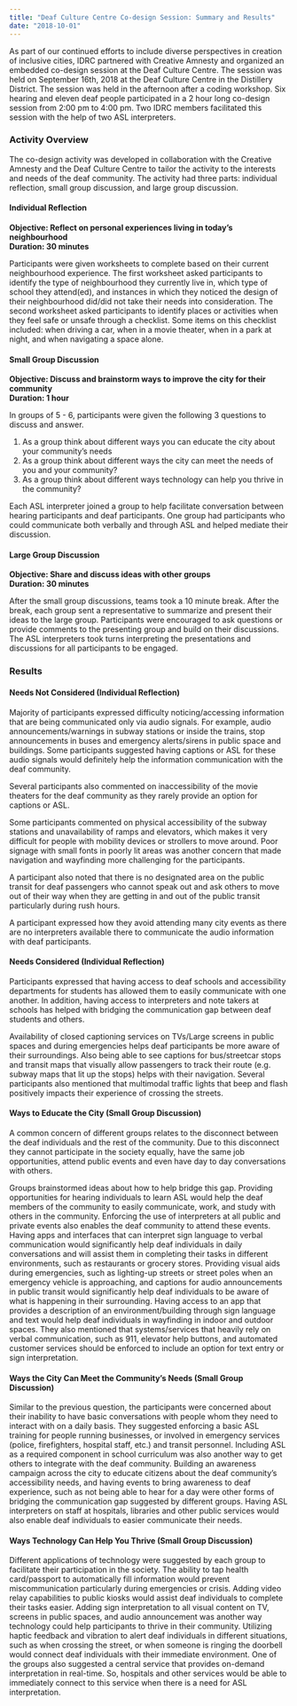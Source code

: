 ```yaml
---
title: "Deaf Culture Centre Co-design Session: Summary and Results"
date: "2018-10-01"
---
```


As part of our continued efforts to include diverse perspectives in creation of inclusive cities, IDRC partnered with Creative Amnesty and organized an embedded co-design session at the Deaf Culture Centre. The session was held on September 16th, 2018 at the Deaf Culture Centre in the Distillery District. The session was held in the afternoon after a coding workshop. Six hearing and eleven deaf people participated in a 2 hour long co-design session from 2:00 pm to 4:00 pm. Two IDRC members facilitated this session with the help of two ASL interpreters.

### Activity Overview

The co-design activity was developed in collaboration with the Creative Amnesty and the Deaf Culture Centre to tailor the activity to the interests and needs of the deaf community. The activity had three parts: individual reflection, small group discussion, and large group discussion.

#### Individual Reflection

**Objective: Reflect on personal experiences living in today’s neighbourhood<br>
Duration: 30 minutes**

Participants were given worksheets to complete based on their current neighbourhood experience. The first worksheet asked participants to identify the type of neighbourhood they currently live in, which type of school they attend(ed), and instances in which they noticed the design of their neighbourhood did/did not take their needs into consideration. The second worksheet asked participants to identify places or activities when they feel safe or unsafe through a checklist. Some items on this checklist included: when driving a car, when in a movie theater, when in a park at night, and when navigating a space alone.

#### Small Group Discussion

**Objective: Discuss and brainstorm ways to improve the city for their community<br>
Duration: 1 hour**

In groups of 5 - 6, participants were given the following 3 questions to discuss and answer.

1. As a group think about different ways you can educate the city about your community’s needs
1. As a group think about different ways the city can meet the needs of you and your community?
1. As a group think about different ways technology can help you thrive in the community?

Each ASL interpreter joined a group to help facilitate conversation between hearing participants and deaf participants. One group had participants who could communicate both verbally and through ASL and helped mediate their discussion.

#### Large Group Discussion

**Objective: Share and discuss ideas with other groups<br>
Duration: 30 minutes**

After the small group discussions, teams took a 10 minute break. After the break, each group sent a representative to summarize and present their ideas to the large group. Participants were encouraged to ask questions or provide comments to the presenting group and build on their discussions. The ASL interpreters took turns interpreting the presentations and discussions for all participants to be engaged.

### Results

#### Needs Not Considered (Individual Reflection)

Majority of participants expressed difficulty noticing/accessing information that are being communicated only via audio signals. For example, audio announcements/warnings in subway stations or inside the trains, stop announcements in buses and emergency alerts/sirens in public space and buildings. Some participants suggested having captions or ASL for these audio signals would definitely help the information communication with the deaf community.

Several participants also commented on inaccessibility of the movie theaters for the deaf community as they rarely provide an option for captions or ASL.

Some participants commented on physical accessibility of the subway stations and unavailability of ramps and elevators, which makes it very difficult for people with mobility devices or strollers to move around. Poor signage with small fonts in poorly lit areas was another concern that made navigation and wayfinding more challenging for the participants.

A participant also noted that there is no designated area on the public transit for deaf passengers who cannot speak out and ask others to move out of their way when they are getting in and out of the public transit particularly during rush hours.

A participant expressed how they avoid attending many city events as there are no interpreters available there to communicate the audio information with deaf participants.

#### Needs Considered (Individual Reflection)

Participants expressed that having access to deaf schools and accessibility departments for students has allowed them to easily communicate with one another. In addition, having access to interpreters and note takers at schools has helped with bridging the communication gap between deaf students and others.

Availability of closed captioning services on TVs/Large screens in public spaces and during emergencies helps deaf participants be more aware of their surroundings. Also being able to see captions for bus/streetcar stops and transit maps that visually allow passengers to track their route (e.g. subway maps that lit up the stops) helps with their navigation. Several participants also mentioned that multimodal traffic lights that beep and flash positively impacts their experience of crossing the streets.

#### Ways to Educate the City (Small Group Discussion)

A common concern of different groups relates to the disconnect between the deaf individuals and the rest of the community. Due to this disconnect they cannot participate in the society equally, have the same job opportunities, attend public events and even have day to day conversations with others.

Groups brainstormed ideas about how to help bridge this gap. Providing opportunities for hearing individuals to learn ASL would help the deaf members of the community to easily communicate, work, and study with others in the community. Enforcing the use of interpreters at all public and private events also enables the deaf community to attend these events. Having apps and interfaces that can interpret sign language to verbal communication would significantly help deaf individuals in daily conversations and will assist them in completing their tasks in different environments, such as restaurants or grocery stores. Providing visual aids during emergencies, such as lighting-up streets or street poles when an emergency vehicle is approaching, and captions for audio announcements in public transit would significantly help deaf individuals to be aware of what is happening in their surrounding. Having access to an app that provides a description of an environment/building through sign language and text would help deaf individuals in wayfinding in indoor and outdoor spaces. They also mentioned that systems/services that heavily rely on verbal communication, such as 911, elevator help buttons, and automated customer services should be enforced to include an option for text entry or sign interpretation.

#### Ways the City Can Meet the Community’s Needs (Small Group Discussion)

Similar to the previous question, the participants were concerned about their inability to have basic conversations with people whom they need to interact with on a daily basis. They suggested enforcing a basic ASL training for people running businesses, or involved in emergency services (police, firefighters, hospital staff, etc.) and transit personnel. Including ASL as a required component in school curriculum was also another way to get others to integrate with the deaf community. Building an awareness campaign across the city to educate citizens about the deaf community’s accessibility needs, and having events to bring awareness to deaf experience, such as not being able to hear for a day were other forms of bridging the communication gap suggested by different groups. Having ASL interpreters on staff at hospitals, libraries and other public services would also enable deaf individuals to easier communicate their needs.

#### Ways Technology Can Help You Thrive (Small Group Discussion)

Different applications of technology were suggested by each group to facilitate their participation in the society. The ability to tap health card/passport to automatically fill information would prevent miscommunication particularly during emergencies or crisis. Adding video relay capabilities to public kiosks would assist deaf individuals to complete their tasks easier. Adding sign interpretation to all visual content on TV, screens in public spaces, and audio announcement was another way technology could help participants to thrive in their community. Utilizing haptic feedback and vibration to alert deaf individuals in different situations, such as when crossing the street, or when someone is ringing the doorbell would connect deaf individuals with their immediate environment. One of the groups also suggested a central service that provides on-demand interpretation in real-time. So, hospitals and other services would be able to immediately connect to this service when there is a need for ASL interpretation.
